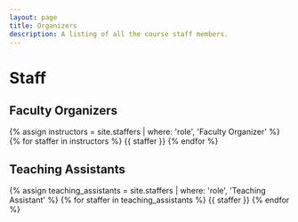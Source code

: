 ```yaml
---
layout: page
title: Organizers
description: A listing of all the course staff members.
---
```


# Staff

## Faculty Organizers

{% assign instructors = site.staffers | where: 'role', 'Faculty Organizer' %}
{% for staffer in instructors %}
{{ staffer }}
{% endfor %}


## Teaching Assistants

{% assign teaching_assistants = site.staffers | where: 'role', 'Teaching Assistant' %}
{% for staffer in teaching_assistants %}
{{ staffer }}
{% endfor %}
